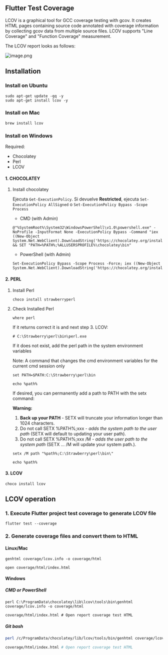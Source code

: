 ## Flutter Test Coverage


LCOV is a graphical tool for GCC coverage testing with gcov. It creates HTML pages containing source code annotated with coverage information by collecting gcov data from multiple source files. LCOV supports "Line Coverage" and "Function Coverage" measurement.

The LCOV report looks as follows:

![image.png](https://cdn.hashnode.com/res/hashnode/image/upload/v1635788517247/CvgW8mAV1.png)

## Installation

### Install on Ubuntu

```shell
sudo apt-get update -qq -y
sudo apt-get install lcov -y
```

### Install on Mac

```shell
brew install lcov
```

### Install on Windows

Required:

* Chocolatey
* Perl
* LCOV

#### 1. CHOCOLATEY

1. Install chocolatey

    Ejecuta ``Get-ExecutionPolicy``.
    Si devuelve **Restricted**, ejecuta ```Set-ExecutionPolicy AllSigned``` o ```Set-ExecutionPolicy Bypass -Scope Process```

   * CMD (with Admin)

    ```shell
    @"%SystemRoot%\System32\WindowsPowerShell\v1.0\powershell.exe" -NoProfile -InputFormat None -ExecutionPolicy Bypass -Command "iex ((New-Object System.Net.WebClient).DownloadString('https://chocolatey.org/install.ps1'))" && SET "PATH=%PATH%;%ALLUSERSPROFILE%\chocolatey\bin"
    ```

   * PowerShell (with Admin)

    ```shell
    Set-ExecutionPolicy Bypass -Scope Process -Force; iex ((New-Object System.Net.WebClient).DownloadString('https://chocolatey.org/install.ps1'))
    ```

#### 2. PERL

1. Install Perl

    ```shell
    choco install strawberryperl
    ```

2. Check Installed Perl

    ```shell
    where perl
    ```

    If it returns correct it is and next step 3. LCOV:

    ```shell
    # C:\Strawberry\perl\bin\perl.exe
    ```

    If it does not exist, add the perl path in the system environment variables

    Note: A command that changes the cmd environment variables for the current cmd session only

    ```shell
    set PATH=$PATH:C:\Strawberry\perl\bin

    echo %path%
    ```

    If desired, you can permanently add a path to PATH with the setx command:

    **Warning:**
    1. **Back up your PATH** - SETX will truncate your information longer than 1024 characters.
    2. Do not call SETX %PATH%;xxx - *adds the system path to the user path* (SETX will default to updating your user path).
    3. Do not call SETX %PATH%;xxx /M - *adds the user path to the system path* (SETX ... /M will update your system path.).

    ```shell
    setx /M path "%path%;C:\Strawberry\perl\bin\"

    echo %path%
    ```

#### 3. LCOV

```shell
choco install lcov
```

## LCOV operation

### 1. Execute Flutter project test coverage to generate LCOV file

```shell
flutter test --coverage
```

### 2. Generate coverage files and convert them to HTML

#### Linux/Mac

```shell
genhtml coverage/lcov.info -o coverage/html

open coverage/html/index.html
```

#### Windows

##### **CMD or PowerShell**

```shell
perl C:\ProgramData\chocolatey\lib\lcov\tools\bin\genhtml coverage/lcov.info -o coverage/html

coverage/html/index.html # Open report coverage test HTML
```

##### **Git bash**

```bash
perl /c/ProgramData/chocolatey/lib/lcov/tools/bin/genhtml coverage/lcov.info -o coverage/html

coverage/html/index.html # Open report coverage test HTML
```
